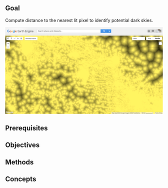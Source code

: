 ## Goal

Compute distance to the nearest lit pixel to identify potential dark skies.

![01result](images/0205goal.png)

## Prerequisites


## Objectives  



## Methods   



## Concepts  
